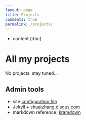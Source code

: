 ```yaml
---
layout: page
title: Projects
comments: true
permalink: /projects/
---
```


* content
{:toc}

# All my projects
No projects.
stay tuned...

## Admin tools
* site [configuration file](https://github.com/cheungdaven/cheungdaven.github.io/blob/master/_config.yml)
* Jekyll + [shuaizhang.disqus.com](http://shuaizhang.disqus.com/admin/)
* markdown reference: [kramdown](http://kramdown.gettalong.org/quickref.html)

